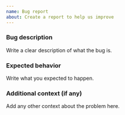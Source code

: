 ```yaml
---
name: Bug report
about: Create a report to help us improve
---
```


### Bug description

Write a clear description of what the bug is.

### Expected behavior

Write what you expected to happen.

### Additional context (if any)

Add any other context about the problem here.
